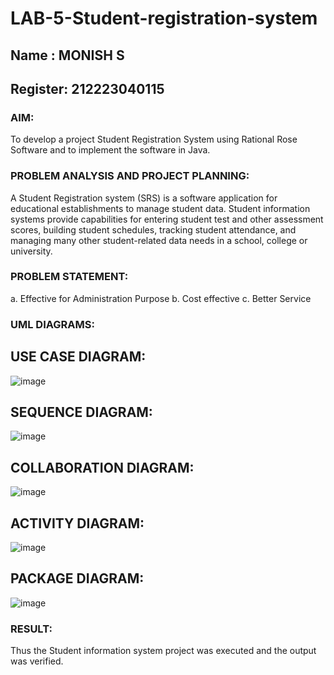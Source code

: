 # LAB-5-Student-registration-system
## Name : MONISH S
## Register: 212223040115
### AIM:
To develop a project Student Registration System using Rational Rose Software and to
implement the software in Java.
### PROBLEM ANALYSIS AND PROJECT PLANNING:
A Student Registration system (SRS) is a software application for educational
establishments to manage student data. Student information systems provide capabilities for
entering student test and other assessment scores, building student schedules, tracking student
attendance, and managing many other student-related data needs in a school, college or
university.
### PROBLEM STATEMENT:
a. Effective for Administration Purpose
b. Cost effective
c. Better Service
### UML DIAGRAMS:
## USE CASE DIAGRAM:
![image](https://github.com/user-attachments/assets/f0547777-58f2-4534-8cee-ca8b7b363a3b)

##  SEQUENCE DIAGRAM:
![image](https://github.com/user-attachments/assets/d5f80ee3-8103-4e11-8a8f-438ef74cf026)

## COLLABORATION DIAGRAM:
![image](https://github.com/user-attachments/assets/aba2d3a1-e7a8-4dee-87d7-2c2882a3bed4)

## ACTIVITY DIAGRAM: 
![image](https://github.com/user-attachments/assets/48faa74c-e5f5-43e7-9417-99548d52a1ab)

## PACKAGE DIAGRAM: 
![image](https://github.com/user-attachments/assets/c6a335fe-5ebc-4f0d-b87b-69fcdece1104)







### RESULT:
Thus the Student information system project was executed and the output was
verified.
